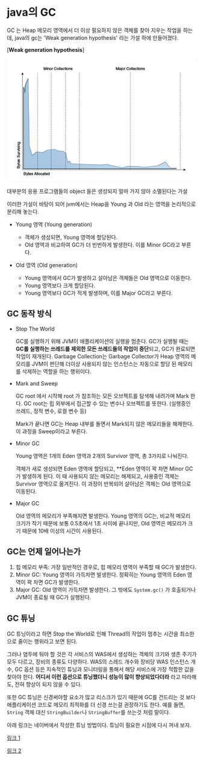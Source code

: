 # java의 GC

GC 는 Heap 메모리 영역에서 더 이상 필요하지 않은 객체를 찾아 지우는 작업을 하는데, java의 gc는 'Weak generation hypothesis' 라는 가설 하에 만들어졌다.

[**Weak generation hypothesis**]

![](2023-06-25-00-20-22.png)

대부분의 응용 프로그램들의 object 들은 생성되지 얼마 가지 않아 소멸된다는 가설

이러한 가설이 바탕이 되어 jvm에서는 Heap을 Young 과 Old 라는 영역을 논리적으로 분리해 놓는다.

- Young 영역 (Young generation)
    - 객체가 생성되면, Young 영역에 할당된다. 
    - Old 영역과 비교하여 GC가 더 빈번하게 발생한다. 이를 Minor GC라고 부른다.

- Old 영역 (Old generation)
    - Young 영역에서 GC가 발생하고 살아남은 객체들은 Old 영역으로 이동한다.
    - Young 영역보다 크게 할당된다.
    - Young 영역보다 GC가 적게 발생하며, 이를 Major GC라고 부른다.
## GC 동작 방식

- Stop The World

    GC를 실행하기 위해 JVM이 애플리케이션의 실행을 멈춘다. GC가 실행될 때는 **GC를 실행하는 쓰레드를 제외한 모든 쓰레드들의 작업이 중단**되고, GC가 완료되면 작업이 재개된다.
    Garbage Collection는 Garbage Collector가 Heap 영역의 메모리를 JVM이 판단해 더이상 사용되지 않는 인스턴스는 자동으로 할당 된 메모리를 삭제하는 역할을 하는 행위이다.

- Mark and Sweep

    GC root 에서 시작해 root 가 참조하는 모든 오브젝트를 탐색해 내려가며 Mark 한다. GC root는  힙 외부에서 접근할 수 있는 변수나 오브젝트를 뜻한다. (실행중인 쓰레드, 정적 변수, 로컬 변수 등)

    Mark가 끝나면 GC는 Heap 내부를 돌면서 Mark되지 않은 메모리들을 해제한다. 이 과정을 Sweep이라고 부른다.

- Minor GC

    Young 영역은 1개의 Eden 영역과 2개의 Survivor 영역, 총 3가지로 나눠진다.

    객체가 새로 생성되면 Eden 영역에 할당되고, **Eden 영역이 꽉 차면 Minor GC가 발생하게 된다. 이 때 사용되지 않는 메모리는 해제되고, 사용중인 객체는 Survivor 영역으로 옮겨진다. 이 과정이 반복되어 살아남은 객체는 Old 영역으로 이동된다.

- Major GC

    Old 영역의 메모리가 부족해지면 발생한다. Young 영역의 GC는, 비교적 메모리 크기가 작기 때문에 보통 0.5초에서 1초 사이에 끝나지만, Old 영역은 메모리가 크기 때문에 10배 이상의 시간이 사용된다.

## GC는 언제 일어나는가
1. 힙 메모리 부족: 가장 일반적인 경우로, 힙 메모리 영역이 부족할 때 GC가 발생한다. 
2. Minor GC: Young 영역이 가득차면 발생한다. 정확히는 Young 영역의 Eden 영역이 꽉 차면 GC가 발생한다.
3. Major GC: Old  영역이 가득차면 발생한다.
그 밖에도 `System.gc()` 가 호출되거나 JVM이 종료될 때 GC가 실행된다. 

## GC 튜닝

GC 튜닝이라고 하면 Stop the World로 인해 Thread의 작업이 멈추는 시간을 최소한으로 줄이는 행위라고 보면 된다.

그러나 염두에 둬야 할 것은 각 서비스의 WAS에서 생성하는 객체의 크기와 생존 주기가 모두 다르고, 장비의 종류도 다양하다. WAS의 스레드 개수와 장비당 WAS 인스턴스 개수, GC 옵션 등은 지속적인 튜닝과 모니터링을 통해서 해당 서비스에 가장 적합한 값을 찾아야 한다. **어디서 이런 옵션으로 튜닝했더니 성능이 많이 향상되었다더라** 라고 따라해도, 전혀 향상이 되지 않을 수 있다.

또한 GC  튜닝은 신경써야할 요소가 많고 리스크가 있기 때문에 GC를 건드리는 것 보다 애플리케이션 코드로 메모리 최적화를 더 신경 쓰는걸 권장하기도 한다. 예를 들면, `String` 객체 대신 `StringBuilder`나 `StringBuffer`를 쓰는것 처럼 말이다.

아래 링크는 네이버에서 작성한 튜닝 방법이다. 튜닝이 필요한 시점에 다시 꺼내 보자.

[링크 1](https://d2.naver.com/helloworld/6043)

[링크 2](https://d2.naver.com/helloworld/37111)